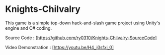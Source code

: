# Knights-Chilvalry

This game is a simple top-down hack-and-slash game project using Unity's engine and C# coding. 

Source Code : [https://github.com/ry0310/Knights-Chilvalry-SourceCode]

Video Demonstration : [https://youtu.be/H4_j0sfxi_0]
